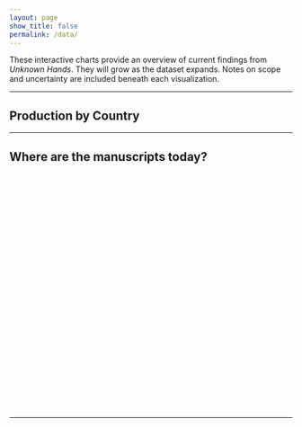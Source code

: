 ```yaml
---
layout: page
show_title: false
permalink: /data/
---
```


These interactive charts provide an overview of current findings from *Unknown Hands*. They will grow as the dataset expands. Notes on scope and uncertainty are included beneath each visualization.

---

## Production by Country

<div id="byCentury"></div>
<script src="https://cdn.plot.ly/plotly-latest.min.js"></script>
<script>
  // Raw data with ranges
  const centuryData = {
    "8": 39, "9": 9, "10": 7, "11": 2, "12": 108,
    "13": 25, "14": 46, "15": 828, "16": 267, "Unknown": 5,
    "9-15": 2, "12-13": 2, "8-9": 23, "13-14": 1, "14-15": 7,
    "15-16": 28, "15-18": 1, "16-18": 1
  };

  // Initialize counters (8th–16th century baseline)
  const counts = {8:0,9:0,10:0,11:0,12:0,13:0,14:0,15:0,16:0};

  // Helper to add counts to a single century
  function add(century, value) {
    if (counts[century] !== undefined) counts[century] += value;
  }

  // Process entries
  for (const [label, value] of Object.entries(centuryData)) {
    if (!label.includes("-") && label !== "Unknown") {
      // Single century
      add(parseInt(label), value);
    } else if (label.includes("-")) {
      // Range
      const parts = label.split("-");
      const start = parseInt(parts[0]);
      const end = parseInt(parts[1]);
      for (let c=start; c<=end; c++) add(c, value);
    }
    // Skip Unknown for now
  }

  // Convert to arrays
  const centuries = Object.keys(counts).map(c => c + "th");
  const values = Object.values(counts);

  Plotly.newPlot("byCentury", [{
    x: centuries,
    y: values,
    type: "bar",
    marker: {color: "#444"},
    text: values.map(v => v.toString()),
    textposition: "auto"
  }], {
    title: "Manuscripts by Century of Production",
    xaxis: { title: "Century" },
    yaxis: { title: "Number of Manuscripts" }
  });
</script>



---

## Where are the manuscripts today?

<div id="repoMap" style="height: 420px; border-radius: 8px; overflow: hidden;"></div>

<link rel="stylesheet" href="https://unpkg.com/leaflet@1.9.4/dist/leaflet.css" integrity="" crossorigin="">
<script src="https://unpkg.com/leaflet@1.9.4/dist/leaflet.js" integrity="" crossorigin=""></script>
<script>
// Minimal Leaflet setup. Replace demo points with your real data when ready.
const map = L.map('repoMap').setView([48.86, 2.35], 4); // centered roughly on Europe
L.tileLayer('https://tile.openstreetmap.org/{z}/{x}/{y}.png', {
  maxZoom: 18,
  attribution: '&copy; OpenStreetMap'
}).addTo(map);

// TODO: replace with real data loaded from /assets/data/repositories.json
// Example structure: [{name:"BnF (Paris)", lat:48.833, lon:2.375, count:42}, ...]
const demoRepos = [
  {name:"BnF (Paris)", lat:48.833, lon:2.375, count:42},
  {name:"Bayerische Staatsbibliothek (Munich)", lat:48.150, lon:11.579, count:31},
  {name:"KB (The Hague)", lat:52.080, lon:4.317, count:18}
];

demoRepos.forEach(r => {
  L.circleMarker([r.lat, r.lon], {radius: Math.max(6, Math.sqrt(r.count))})
    .addTo(map)
    .bindPopup(`<strong>${r.name}</strong><br>Manuscripts: ${r.count}`);
});
</script>


---


<div id="repoMap" style="height: 520px; border-radius: 8px; margin: 1.5rem 0;"></div>

<link rel="stylesheet" href="https://unpkg.com/leaflet@1.9.4/dist/leaflet.css">
<script src="https://unpkg.com/leaflet@1.9.4/dist/leaflet.js"></script>
<script src="https://unpkg.com/papaparse@5.4.1/papaparse.min.js"></script>

<script>
  // Create map
  const map = L.map('repoMap', {scrollWheelZoom: false}).setView([48.5, 10], 5);
  L.tileLayer('https://tile.openstreetmap.org/{z}/{x}/{y}.png', {
    maxZoom: 18,
    attribution: '&copy; OpenStreetMap contributors'
  }).addTo(map);

  // Load CSV
  Papa.parse("/assets/data/repositories.csv", {
    download: true,
    header: true,
    complete: function(results) {
      const bounds = [];
      results.data.forEach(r => {
        if (!r.lat || !r.lon) return; // skip rows without coordinates
        const size = Math.max(6, Math.sqrt(r.count || 1));
        const marker = L.circleMarker([parseFloat(r.lat), parseFloat(r.lon)], {
          radius: size,
          color: "#222",
          weight: 1,
          fillColor: "#444",
          fillOpacity: 0.75
        }).addTo(map);

        marker.bindPopup(`
          <strong>${r.name}</strong><br/>
          ${r.city ? r.city + ', ' : ''}${r.country || ''}<br/>
          Manuscripts: ${r.count}
        `);

        bounds.push([parseFloat(r.lat), parseFloat(r.lon)]);
      });
      if (bounds.length) map.fitBounds(bounds, {padding: [30,30]});
    }
  });
</script>